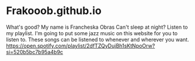 # Frakooob.github.io
What's good? My name is Francheska Obras
Can't sleep at night? Listen to my playlist.
I'm going to put some jazz music on this website for you to listen to.
These songs can be listened to whenever and wherever you want.
https://open.spotify.com/playlist/2dfTZQyDujBh1sKtNpoOrw?si=520b5bc7b95a4b9c
